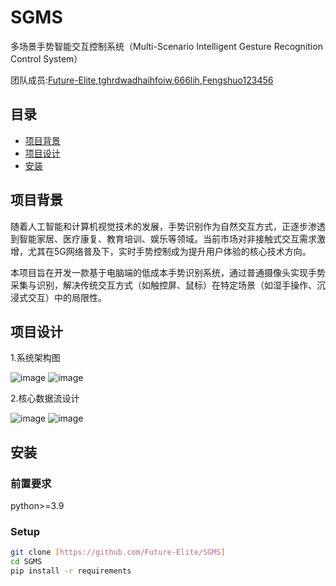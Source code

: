# SGMS

多场景手势智能交互控制系统（Multi-Scenario Intelligent Gesture Recognition Control System）

团队成员:[Future-Elite](https://github.com/Future-Elite),[tghrdwadhaihfoiw](https://github.com/tghrdwadhaihfoiw),[666lih](https://github.com/666lih),[Fengshuo123456](https://github.com/Fengshuo123456)

## 目录
- [项目背景](#项目背景)
- [项目设计](#项目设计)
- [安装](#安装)


## 项目背景

随着人工智能和计算机视觉技术的发展，手势识别作为自然交互方式，正逐步渗透到智能家居、医疗康复、教育培训、娱乐等领域。当前市场对非接触式交互需求激增，尤其在5G网络普及下，实时手势控制成为提升用户体验的核心技术方向。

本项目旨在开发一款基于电脑端的低成本手势识别系统，通过普通摄像头实现手势采集与识别，解决传统交互方式（如触控屏、鼠标）在特定场景（如湿手操作、沉浸式交互）中的局限性。


## 项目设计

1.系统架构图

![image](https://github.com/user-attachments/assets/3ef6a24a-aadd-4937-a1e1-681b295fff66)
![image](https://github.com/user-attachments/assets/54a15095-3e56-4ea0-a714-09cd8f7322bb)

2.核心数据流设计

![image](https://github.com/user-attachments/assets/8cc27c24-4be1-4ad9-be9e-5e47aa30a450)
![image](https://github.com/user-attachments/assets/4e9ac78a-b98b-4a51-9b8d-8fa9bf790049)

## 安装
### 前置要求
python>=3.9

### Setup
```bash
git clone [https://github.com/Future-Elite/SGMS]
cd SGMS
pip install -r requirements
